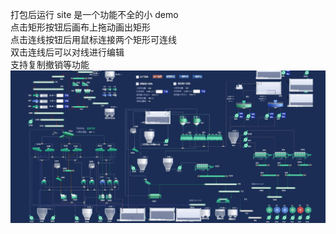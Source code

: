 打包后运行 site 是一个功能不全的小 demo  
点击矩形按钮后画布上拖动画出矩形  
点击连线按钮后用鼠标连接两个矩形可连线  
双击连线后可以对线进行编辑  
支持复制撤销等功能  
![avatar](./show.png)
